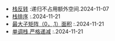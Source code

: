 - [栈反转](ReversedStack.java) :递归不占用额外空间.2024-11-07
- [栈排序](SortStack.java) :.2024-11-21
- [最大子矩阵（0，,1）面积](MaxArea.java) :.2024-11-21
- [单调栈,严格递减](MonotoneStack.java) :.2024-11-21
